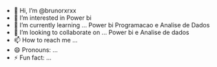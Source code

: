 - 👋 Hi, I’m @brunorxrxx
- 👀 I’m interested in Power bi 
- 🌱 I’m currently learning ... Power bi Programacao e Analise de Dados
- 💞️ I’m looking to collaborate on ... Power bi e Analise de dados
- 📫 How to reach me ...
- 😄 Pronouns: ...
- ⚡ Fun fact: ...

<!---
brunorxrxx/brunorxrxx is a ✨ special ✨ repository because its `README.md` (this file) appears on your GitHub profile.
You can click the Preview link to take a look at your changes.
--->

